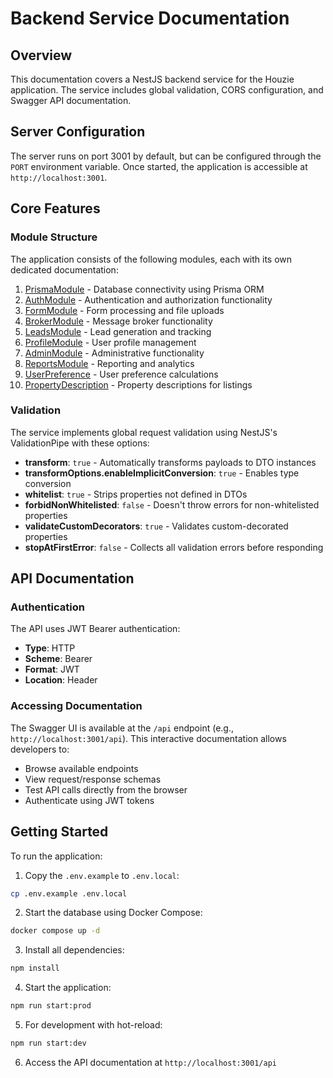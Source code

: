 # Backend Service Documentation

## Overview

This documentation covers a NestJS backend service for the Houzie application. The service includes global validation, CORS configuration, and Swagger API documentation.

## Server Configuration

The server runs on port 3001 by default, but can be configured through the `PORT` environment variable. Once started, the application is accessible at `http://localhost:3001`.

## Core Features

### Module Structure

The application consists of the following modules, each with its own dedicated documentation:

1. [PrismaModule](./docs/modules/prisma.md) - Database connectivity using Prisma ORM
2. [AuthModule](./docs/modules/auth.md) - Authentication and authorization functionality
3. [FormModule](./docs/modules/form.md) - Form processing and file uploads
4. [BrokerModule](./docs/modules/broker.md) - Message broker functionality
5. [LeadsModule](./docs/modules/leads.md) - Lead generation and tracking
6. [ProfileModule](./docs/modules/profile.md) - User profile management
7. [AdminModule](./docs/modules/admin.md) - Administrative functionality
8. [ReportsModule](./docs/modules/reports.md) - Reporting and analytics
9. [UserPreference](./docs/modules/user-preference.md) - User preference calculations
10. [PropertyDescription](./docs/modules/property-description.md) - Property descriptions for listings

### Validation

The service implements global request validation using NestJS's ValidationPipe with these options:

- **transform**: `true` - Automatically transforms payloads to DTO instances
- **transformOptions.enableImplicitConversion**: `true` - Enables type conversion
- **whitelist**: `true` - Strips properties not defined in DTOs
- **forbidNonWhitelisted**: `false` - Doesn't throw errors for non-whitelisted properties
- **validateCustomDecorators**: `true` - Validates custom-decorated properties
- **stopAtFirstError**: `false` - Collects all validation errors before responding

## API Documentation

### Authentication

The API uses JWT Bearer authentication:

- **Type**: HTTP
- **Scheme**: Bearer
- **Format**: JWT
- **Location**: Header

### Accessing Documentation

The Swagger UI is available at the `/api` endpoint (e.g., `http://localhost:3001/api`). This interactive documentation allows developers to:

- Browse available endpoints
- View request/response schemas
- Test API calls directly from the browser
- Authenticate using JWT tokens

## Getting Started

To run the application:

1. Copy the `.env.example` to `.env.local`:

```bash
cp .env.example .env.local
```

2. Start the database using Docker Compose:

```bash
docker compose up -d 
```

3. Install all dependencies:

```bash
npm install
```

4. Start the application:

```bash
npm run start:prod
```

5. For development with hot-reload:

```bash
npm run start:dev
```

6. Access the API documentation at `http://localhost:3001/api`
